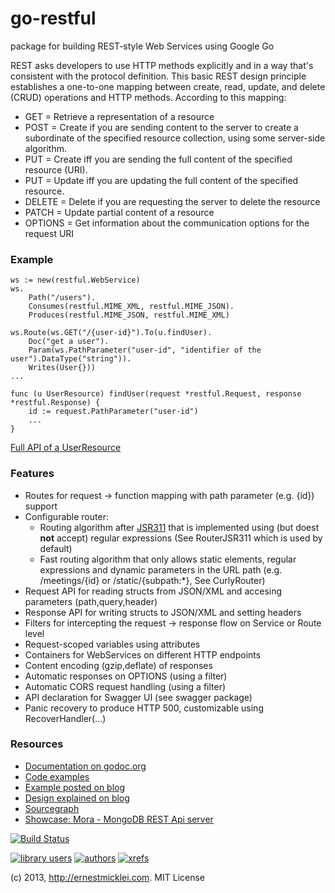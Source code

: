 go-restful
==========

package for building REST-style Web Services using Google Go

REST asks developers to use HTTP methods explicitly and in a way that's consistent with the protocol definition. This basic REST design principle establishes a one-to-one mapping between create, read, update, and delete (CRUD) operations and HTTP methods. According to this mapping:

- GET = Retrieve a representation of a resource
- POST = Create if you are sending content to the server to create a subordinate of the specified resource collection, using some server-side algorithm.
- PUT = Create iff you are sending the full content of the specified resource (URI).
- PUT = Update iff you are updating the full content of the specified resource.
- DELETE = Delete if you are requesting the server to delete the resource
- PATCH = Update partial content of a resource
- OPTIONS = Get information about the communication options for the request URI
    
### Example

	ws := new(restful.WebService)
	ws.
		Path("/users").
		Consumes(restful.MIME_XML, restful.MIME_JSON).
		Produces(restful.MIME_JSON, restful.MIME_XML)

	ws.Route(ws.GET("/{user-id}").To(u.findUser).
		Doc("get a user").
		Param(ws.PathParameter("user-id", "identifier of the user").DataType("string")).
		Writes(User{}))		
	...
	
	func (u UserResource) findUser(request *restful.Request, response *restful.Response) {
		id := request.PathParameter("user-id")
		...
	}
	
[Full API of a UserResource](https://github.com/emicklei/go-restful/tree/master/examples/restful-user-resource.go) 
		
### Features

- Routes for request -> function mapping with path parameter (e.g. {id}) support
- Configurable router:
	- Routing algorithm after [JSR311](http://jsr311.java.net/nonav/releases/1.1/spec/spec.html) that is implemented using (but doest **not** accept) regular expressions (See RouterJSR311 which is used by default)
	- Fast routing algorithm that only allows static elements, regular expressions and dynamic parameters in the URL path (e.g. /meetings/{id} or /static/{subpath:*}, See CurlyRouter)
- Request API for reading structs from JSON/XML and accesing parameters (path,query,header)
- Response API for writing structs to JSON/XML and setting headers
- Filters for intercepting the request &rightarrow; response flow	 on Service or Route level
- Request-scoped variables using attributes
- Containers for WebServices on different HTTP endpoints
- Content encoding (gzip,deflate) of responses
- Automatic responses on OPTIONS (using a filter)
- Automatic CORS request handling (using a filter)
- API declaration for Swagger UI (see swagger package)
- Panic recovery to produce HTTP 500, customizable using RecoverHandler(...)
	
### Resources

- [Documentation on godoc.org](http://godoc.org/github.com/emicklei/go-restful)
- [Code examples](https://github.com/emicklei/go-restful/tree/master/examples)
- [Example posted on blog](http://ernestmicklei.com/2012/11/24/go-restful-first-working-example/)
- [Design explained on blog](http://ernestmicklei.com/2012/11/11/go-restful-api-design/)
- [Sourcegraph](https://sourcegraph.com/github.com/emicklei/go-restful)
- [Showcase: Mora - MongoDB REST Api server](https://github.com/emicklei/mora)

[![Build Status](https://drone.io/github.com/emicklei/go-restful/status.png)](https://drone.io/github.com/emicklei/go-restful/latest)

[![library users](https://sourcegraph.com/api/repos/github.com/emicklei/go-restful/badges/library-users.png)](https://sourcegraph.com/github.com/emicklei/go-restful) [![authors](https://sourcegraph.com/api/repos/github.com/emicklei/go-restful/badges/authors.png)](https://sourcegraph.com/github.com/emicklei/go-restful) [![xrefs](https://sourcegraph.com/api/repos/github.com/emicklei/go-restful/badges/xrefs.png)](https://sourcegraph.com/github.com/emicklei/go-restful)

(c) 2013, http://ernestmicklei.com. MIT License